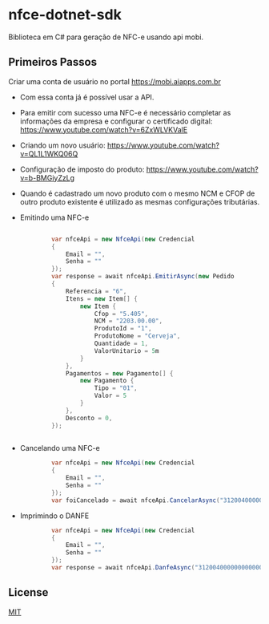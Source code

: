 # nfce-dotnet-sdk

Biblioteca em C# para geração de NFC-e usando api mobi.

## Primeiros Passos

Criar uma conta de usuário no portal https://mobi.aiapps.com.br

- Com essa conta já é possível usar a API.

- Para emitir com sucesso uma NFC-e é necessário completar as informações da empresa e configurar o certificado digital: https://www.youtube.com/watch?v=6ZxWLVKValE

- Criando um novo usuário: https://www.youtube.com/watch?v=QL1L1WKQ06Q
- Configuração de imposto do produto: https://www.youtube.com/watch?v=b-BMGiyZzLg
- Quando é cadastrado um novo produto com o mesmo NCM e CFOP de outro produto existente é utilizado as mesmas configurações tributárias.

- Emitindo uma NFC-e
```C#

            var nfceApi = new NfceApi(new Credencial
            {
                Email = "",
                Senha = ""
            });
            var response = await nfceApi.EmitirAsync(new Pedido
            {
                Referencia = "6",
                Itens = new Item[] {
                    new Item {
                        Cfop = "5.405",
                        NCM = "2203.00.00",
                        ProdutoId = "1",
                        ProdutoNome = "Cerveja",
                        Quantidade = 1,
                        ValorUnitario = 5m
                    }
                },
                Pagamentos = new Pagamento[] {
                    new Pagamento {
                        Tipo = "01",
                        Valor = 5
                    }
                },
                Desconto = 0,
            });
            
```
- Cancelando uma NFC-e 
```C#
            var nfceApi = new NfceApi(new Credencial
            {
                Email = "",
                Senha = ""
            });
            var foiCancelado = await nfceApi.CancelarAsync("31200400000000000000650010000000051842021836", "Cliente cancelou a compra");
```

- Imprimindo o DANFE
```C#
            var nfceApi = new NfceApi(new Credencial
            {
                Email = "",
                Senha = ""
            });
            var response = await nfceApi.DanfeAsync("31200400000000000000650010000000051842021836");
```

## License
[MIT](https://choosealicense.com/licenses/mit/)
